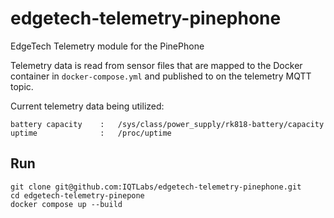 # edgetech-telemetry-pinephone
EdgeTech Telemetry module for the PinePhone

Telemetry data is read from sensor files that are mapped to the Docker container in `docker-compose.yml` and published to on the telemetry MQTT topic.

Current telemetry data being utilized:
```
battery capacity    :   /sys/class/power_supply/rk818-battery/capacity
uptime              :   /proc/uptime
```

## Run
```
git clone git@github.com:IQTLabs/edgetech-telemetry-pinephone.git
cd edgetech-telemetry-pinepone
docker compose up --build
```
